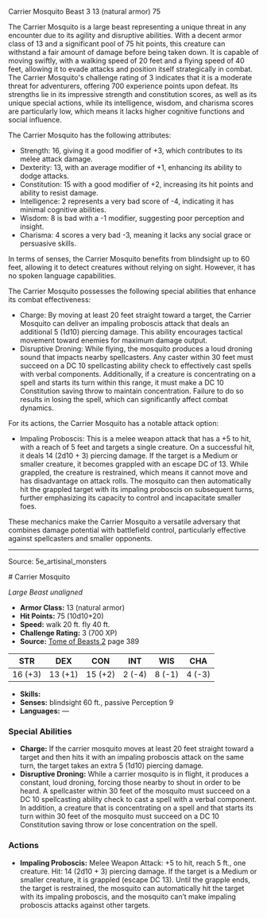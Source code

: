 <MonsterName/>Carrier Mosquito</MonsterName>
<CreatureType/>Beast</CreatureType>
<CR/>3</CR>
<AC/>13 (natural armor)</AC>
<HP/>75</HP>
<summary>The Carrier Mosquito is a large beast representing a unique threat in any encounter due to its agility and disruptive abilities. With a decent armor class of 13 and a significant pool of 75 hit points, this creature can withstand a fair amount of damage before being taken down. It is capable of moving swiftly, with a walking speed of 20 feet and a flying speed of 40 feet, allowing it to evade attacks and position itself strategically in combat. The Carrier Mosquito's challenge rating of 3 indicates that it is a moderate threat for adventurers, offering 700 experience points upon defeat. Its strengths lie in its impressive strength and constitution scores, as well as its unique special actions, while its intelligence, wisdom, and charisma scores are particularly low, which means it lacks higher cognitive functions and social influence. </summary>

<detail>

The Carrier Mosquito has the following attributes: 
- Strength: 16, giving it a good modifier of +3, which contributes to its melee attack damage.
- Dexterity: 13, with an average modifier of +1, enhancing its ability to dodge attacks.
- Constitution: 15 with a good modifier of +2, increasing its hit points and ability to resist damage.
- Intelligence: 2 represents a very bad score of -4, indicating it has minimal cognitive abilities.
- Wisdom: 8 is bad with a -1 modifier, suggesting poor perception and insight.
- Charisma: 4 scores a very bad -3, meaning it lacks any social grace or persuasive skills.

In terms of senses, the Carrier Mosquito benefits from blindsight up to 60 feet, allowing it to detect creatures without relying on sight. However, it has no spoken language capabilities.

The Carrier Mosquito possesses the following special abilities that enhance its combat effectiveness:
- Charge: By moving at least 20 feet straight toward a target, the Carrier Mosquito can deliver an impaling proboscis attack that deals an additional 5 (1d10) piercing damage. This ability encourages tactical movement toward enemies for maximum damage output.
- Disruptive Droning: While flying, the mosquito produces a loud droning sound that impacts nearby spellcasters. Any caster within 30 feet must succeed on a DC 10 spellcasting ability check to effectively cast spells with verbal components. Additionally, if a creature is concentrating on a spell and starts its turn within this range, it must make a DC 10 Constitution saving throw to maintain concentration. Failure to do so results in losing the spell, which can significantly affect combat dynamics.

For its actions, the Carrier Mosquito has a notable attack option:
- Impaling Proboscis: This is a melee weapon attack that has a +5 to hit, with a reach of 5 feet and targets a single creature. On a successful hit, it deals 14 (2d10 + 3) piercing damage. If the target is a Medium or smaller creature, it becomes grappled with an escape DC of 13. While grappled, the creature is restrained, which means it cannot move and has disadvantage on attack rolls. The mosquito can then automatically hit the grappled target with its impaling proboscis on subsequent turns, further emphasizing its capacity to control and incapacitate smaller foes.

These mechanics make the Carrier Mosquito a versatile adversary that combines damage potential with battlefield control, particularly effective against spellcasters and smaller opponents.</detail>



---

Source: 5e_artisinal_monsters

<statblock>
# Carrier Mosquito

*Large* *Beast* *unaligned*

- **Armor Class:** 13 (natural armor)
- **Hit Points:** 75 (10d10+20)
- **Speed:** walk 20 ft. fly 40 ft.
- **Challenge Rating:** 3 (700 XP)
- **Source:** [Tome of Beasts 2](https://koboldpress.com/kpstore/product/tome-of-beasts-2-for-5th-edition) page 389

| STR | DEX | CON | INT | WIS | CHA |
| --- | --- | --- | --- | --- | --- |
| 16 (+3) | 13 (+1) | 15 (+2) | 2 (-4) | 8 (-1) | 4 (-3) |

- **Skills:** 
- **Senses:** blindsight 60 ft., passive Perception 9
- **Languages:** —

### Special Abilities

- **Charge:** If the carrier mosquito moves at least 20 feet straight toward a target and then hits it with an impaling proboscis attack on the same turn, the target takes an extra 5 (1d10) piercing damage.
- **Disruptive Droning:** While a carrier mosquito is in flight, it produces a constant, loud droning, forcing those nearby to shout in order to be heard. A spellcaster within 30 feet of the mosquito must succeed on a DC 10 spellcasting ability check to cast a spell with a verbal component. In addition, a creature that is concentrating on a spell and that starts its turn within 30 feet of the mosquito must succeed on a DC 10 Constitution saving throw or lose concentration on the spell.

### Actions

- **Impaling Proboscis:** Melee Weapon Attack: +5 to hit, reach 5 ft., one creature. Hit: 14 (2d10 + 3) piercing damage. If the target is a Medium or smaller creature, it is grappled (escape DC 13). Until the grapple ends, the target is restrained, the mosquito can automatically hit the target with its impaling proboscis, and the mosquito can’t make impaling proboscis attacks against other targets.


</statblock>


